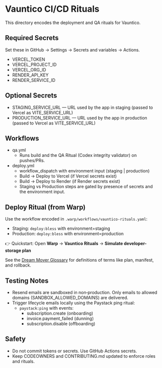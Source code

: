 # Vauntico CI/CD Rituals

This directory encodes the deployment and QA rituals for Vauntico.

## Required Secrets
Set these in GitHub → Settings → Secrets and variables → Actions.

- VERCEL_TOKEN
- VERCEL_PROJECT_ID
- VERCEL_ORG_ID
- RENDER_API_KEY
- RENDER_SERVICE_ID

## Optional Secrets
- STAGING_SERVICE_URL — URL used by the app in staging (passed to Vercel as VITE_SERVICE_URL)
- PRODUCTION_SERVICE_URL — URL used by the app in production (passed to Vercel as VITE_SERVICE_URL)

## Workflows
- qa.yml
  - Runs build and the QA Ritual (Codex integrity validator) on pushes/PRs.
- deploy.yml
  - workflow_dispatch with environment input (staging | production)
  - Build → Deploy to Vercel (if Vercel secrets exist)
  - Build → Deploy to Render (if Render secrets exist)
  - Staging vs Production steps are gated by presence of secrets and the environment input.

## Deploy Ritual (from Warp)
Use the workflow encoded in `.warp/workflows/vauntico-rituals.yaml`:
- Staging: `deploy:bless` with environment=staging
- Production: `deploy:bless` with environment=production

👉 Quickstart: Open **Warp** → **Vauntico Rituals** → **Simulate developer-storage plan**

See the [Dream Mover Glossary](../../README.md#glossary-dream-mover) for definitions of terms like plan, manifest, and rollback.

## Testing Notes
- Resend emails are sandboxed in non‑production. Only emails to allowed domains (SANDBOX_ALLOWED_DOMAINS) are delivered.
- Trigger lifecycle emails locally using the Paystack ping ritual:
  - `paystack:ping` with events:
    - subscription.create (onboarding)
    - invoice.payment_failed (dunning)
    - subscription.disable (offboarding)

## Safety
- Do not commit tokens or secrets. Use GitHub Actions secrets.
- Keep CODEOWNERS and CONTRIBUTING.md updated to enforce roles and rituals.